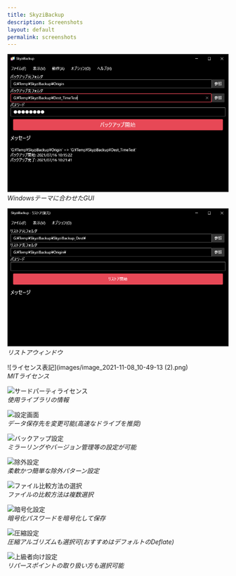 ```yaml
---
title: SkyziBackup
description: Screenshots
layout: default
permalink: screenshots
---
```


![メインウィンドウ](images/main.png)  
*Windowsテーマに合わせたGUI*

![リストアウィンドウ](images/image_2021-11-08_10-49-13.png)  
*リストアウィンドウ*

![ライセンス表記](images/image_2021-11-08_10-49-13 (2).png)  
*MITライセンス*

![サードパーティライセンス](https://user-images.githubusercontent.com/38061609/140841065-5b1eb873-57f4-49cc-9496-244dd5f1898a.png)  
*使用ライブラリの情報*

![設定画面](https://user-images.githubusercontent.com/38061609/140841063-4f246e3c-3afb-4810-b90d-1ef8ce595f86.png)  
*データ保存先を変更可能(高速なドライブを推奨)*

![バックアップ設定](https://user-images.githubusercontent.com/38061609/140841061-a5ca6a4a-96f3-45ca-ab1c-3b2f21ff0d57.png)  
*ミラーリングやバージョン管理等の設定が可能*

![除外設定](https://user-images.githubusercontent.com/38061609/140841059-254401ea-6803-41c2-9c13-b677a118c340.png)  
*柔軟かつ簡単な除外パターン設定*

![ファイル比較方法の選択](https://user-images.githubusercontent.com/38061609/174555257-313fcd61-a1b9-43b8-80db-d06c2644ad58.png)  
*ファイルの比較方法は複数選択*

![暗号化設定](https://user-images.githubusercontent.com/38061609/140841057-00301a63-7dfe-4577-9eb0-1a690618b5ed.png)  
*暗号化パスワードを暗号化して保存*

![圧縮設定](https://user-images.githubusercontent.com/38061609/140841054-70c6865a-7df5-48d2-9706-32ef37458fab.png)  
*圧縮アルゴリズムも選択可(おすすめはデフォルトのDeflate)*

![上級者向け設定](https://user-images.githubusercontent.com/38061609/140841051-778e0fbb-dbfd-4a83-a132-9c60403ad425.png)  
*リパースポイントの取り扱い方も選択可能*
